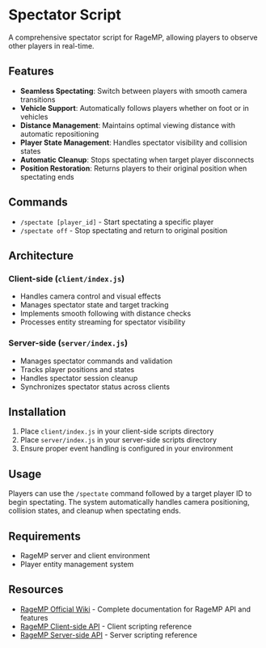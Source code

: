 # Spectator Script

A comprehensive spectator script for RageMP, allowing players to observe other players in real-time.

## Features

- **Seamless Spectating**: Switch between players with smooth camera transitions
- **Vehicle Support**: Automatically follows players whether on foot or in vehicles
- **Distance Management**: Maintains optimal viewing distance with automatic repositioning
- **Player State Management**: Handles spectator visibility and collision states
- **Automatic Cleanup**: Stops spectating when target player disconnects
- **Position Restoration**: Returns players to their original position when spectating ends

## Commands

- `/spectate [player_id]` - Start spectating a specific player
- `/spectate off` - Stop spectating and return to original position

## Architecture

### Client-side (`client/index.js`)

- Handles camera control and visual effects
- Manages spectator state and target tracking
- Implements smooth following with distance checks
- Processes entity streaming for spectator visibility

### Server-side (`server/index.js`)

- Manages spectator commands and validation
- Tracks player positions and states
- Handles spectator session cleanup
- Synchronizes spectator status across clients

## Installation

1. Place `client/index.js` in your client-side scripts directory
2. Place `server/index.js` in your server-side scripts directory
3. Ensure proper event handling is configured in your environment

## Usage

Players can use the `/spectate` command followed by a target player ID to begin spectating. The system automatically handles camera positioning, collision states, and cleanup when spectating ends.

## Requirements

- RageMP server and client environment
- Player entity management system

## Resources

- [RageMP Official Wiki](https://wiki.rage.mp) - Complete documentation for RageMP API and features
- [RageMP Client-side API](https://wiki.rage.mp/index.php?title=Client-side) - Client scripting reference
- [RageMP Server-side API](https://wiki.rage.mp/index.php?title=Server-side) - Server scripting reference
